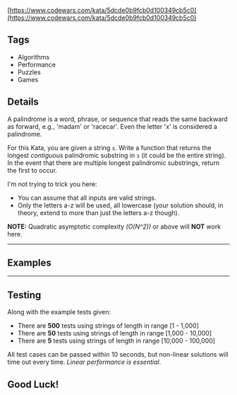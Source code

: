 [https://www.codewars.com/kata/5dcde0b9fcb0d100349cb5c0](https://www.codewars.com/kata/5dcde0b9fcb0d100349cb5c0)

## Tags

- Algorithms
- Performance
- Puzzles
- Games

## Details

A palindrome is a word, phrase, or sequence that reads the same backward as forward, e.g., 'madam' or 'racecar'. Even the letter 'x' is considered a palindrome.

For this Kata, you are given a string `s`. Write a function that returns the longest *contiguous* palindromic substring in `s` (it could be the entire string). In the event that there are multiple longest palindromic substrings, return the first to occur.

I'm not trying to trick you here:

- You can assume that all inputs are valid strings.
- Only the letters a-z will be used, all lowercase (your solution should, in theory, extend to more than just the letters a-z though).

**NOTE:** Quadratic asymptotic complexity *(O(N^2))* or above will **NOT** work here.

---

## Examples

---

## Testing

Along with the example tests given:

- There are **500** tests using strings of length in range [1 - 1,000]
- There are **50** tests using strings of length in range [1,000 - 10,000]
- There are **5** tests using strings of length in range [10,000 - 100,000]

All test cases can be passed within 10 seconds, but non-linear solutions will time out every time. *Linear performance is essential*.

## Good Luck!
